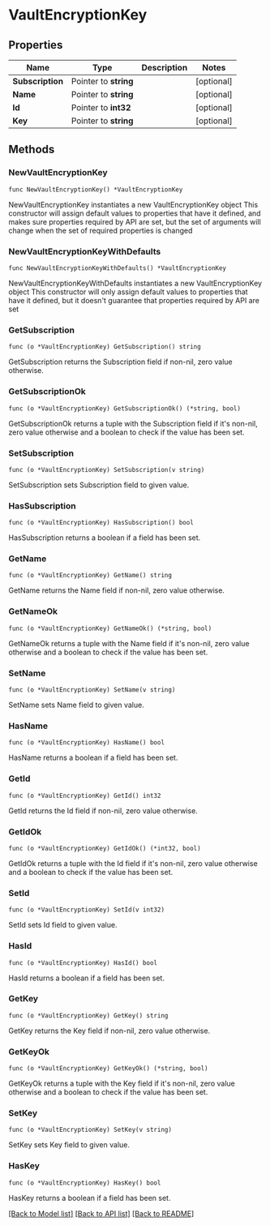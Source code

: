 # VaultEncryptionKey

## Properties

Name | Type | Description | Notes
------------ | ------------- | ------------- | -------------
**Subscription** | Pointer to **string** |  | [optional] 
**Name** | Pointer to **string** |  | [optional] 
**Id** | Pointer to **int32** |  | [optional] 
**Key** | Pointer to **string** |  | [optional] 

## Methods

### NewVaultEncryptionKey

`func NewVaultEncryptionKey() *VaultEncryptionKey`

NewVaultEncryptionKey instantiates a new VaultEncryptionKey object
This constructor will assign default values to properties that have it defined,
and makes sure properties required by API are set, but the set of arguments
will change when the set of required properties is changed

### NewVaultEncryptionKeyWithDefaults

`func NewVaultEncryptionKeyWithDefaults() *VaultEncryptionKey`

NewVaultEncryptionKeyWithDefaults instantiates a new VaultEncryptionKey object
This constructor will only assign default values to properties that have it defined,
but it doesn't guarantee that properties required by API are set

### GetSubscription

`func (o *VaultEncryptionKey) GetSubscription() string`

GetSubscription returns the Subscription field if non-nil, zero value otherwise.

### GetSubscriptionOk

`func (o *VaultEncryptionKey) GetSubscriptionOk() (*string, bool)`

GetSubscriptionOk returns a tuple with the Subscription field if it's non-nil, zero value otherwise
and a boolean to check if the value has been set.

### SetSubscription

`func (o *VaultEncryptionKey) SetSubscription(v string)`

SetSubscription sets Subscription field to given value.

### HasSubscription

`func (o *VaultEncryptionKey) HasSubscription() bool`

HasSubscription returns a boolean if a field has been set.

### GetName

`func (o *VaultEncryptionKey) GetName() string`

GetName returns the Name field if non-nil, zero value otherwise.

### GetNameOk

`func (o *VaultEncryptionKey) GetNameOk() (*string, bool)`

GetNameOk returns a tuple with the Name field if it's non-nil, zero value otherwise
and a boolean to check if the value has been set.

### SetName

`func (o *VaultEncryptionKey) SetName(v string)`

SetName sets Name field to given value.

### HasName

`func (o *VaultEncryptionKey) HasName() bool`

HasName returns a boolean if a field has been set.

### GetId

`func (o *VaultEncryptionKey) GetId() int32`

GetId returns the Id field if non-nil, zero value otherwise.

### GetIdOk

`func (o *VaultEncryptionKey) GetIdOk() (*int32, bool)`

GetIdOk returns a tuple with the Id field if it's non-nil, zero value otherwise
and a boolean to check if the value has been set.

### SetId

`func (o *VaultEncryptionKey) SetId(v int32)`

SetId sets Id field to given value.

### HasId

`func (o *VaultEncryptionKey) HasId() bool`

HasId returns a boolean if a field has been set.

### GetKey

`func (o *VaultEncryptionKey) GetKey() string`

GetKey returns the Key field if non-nil, zero value otherwise.

### GetKeyOk

`func (o *VaultEncryptionKey) GetKeyOk() (*string, bool)`

GetKeyOk returns a tuple with the Key field if it's non-nil, zero value otherwise
and a boolean to check if the value has been set.

### SetKey

`func (o *VaultEncryptionKey) SetKey(v string)`

SetKey sets Key field to given value.

### HasKey

`func (o *VaultEncryptionKey) HasKey() bool`

HasKey returns a boolean if a field has been set.


[[Back to Model list]](../README.md#documentation-for-models) [[Back to API list]](../README.md#documentation-for-api-endpoints) [[Back to README]](../README.md)


